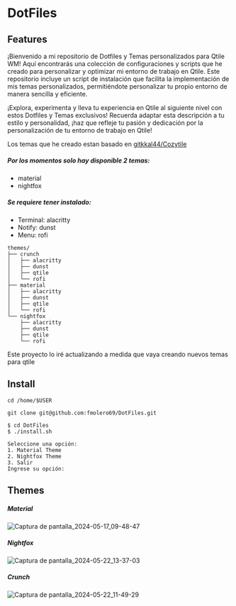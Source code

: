 # DotFiles

## Features
¡Bienvenido a mi repositorio de Dotfiles y Temas personalizados para Qtile WM! 
Aquí encontrarás una colección de configuraciones y scripts que he creado para personalizar y optimizar mi entorno de trabajo en Qtile. Este repositorio incluye un script de instalación que facilita la implementación de mis temas personalizados, permitiéndote personalizar tu propio entorno de manera sencilla y eficiente. 

¡Explora, experimenta y lleva tu experiencia en Qtile al siguiente nivel con estos Dotfiles y Temas exclusivos! Recuerda adaptar esta descripción a tu estilo y personalidad, ¡haz que refleje tu pasión y dedicación por la personalización de tu entorno de trabajo en Qtile!

Los temas que he creado estan basado en [gitkkal44/Cozytile](http://https://github.com/Darkkal44/Cozytile "gitkkal44/Cozytile")

##### Por los momentos solo hay disponible 2 temas:
- material
- nightfox

##### Se requiere tener instalado:
- Terminal: alacritty
- Notify: dunst
- Menu: rofi

```
themes/
├── crunch
│   ├── alacritty
│   ├── dunst
│   ├── qtile
│   └── rofi
├── material
│   ├── alacritty
│   ├── dunst
│   ├── qtile
│   └── rofi
└── nightfox
    ├── alacritty
    ├── dunst
    ├── qtile
    └── rofi
```

Este proyecto lo iré actualizando a medida que vaya creando nuevos temas para qtile

## Install

```
cd /home/$USER

git clone git@github.com:fmolero69/DotFiles.git

```

```
$ cd DotFiles
$ ./install.sh
```
```
Seleccione una opción:
1. Material Theme
2. Nightfox Theme
3. Salir
Ingrese su opción:
```

## Themes

##### Material
![Captura de pantalla_2024-05-17_09-48-47](https://github.com/fmolero69/DotFiles/assets/116031640/135664d0-1dbb-4b84-9b33-511c1590a3e5)

##### Nightfox
![Captura de pantalla_2024-05-22_13-37-03](https://github.com/fmolero69/DotFiles/assets/116031640/db955178-7c01-4bb8-9bac-81f89a20ad90)

##### Crunch
![Captura de pantalla_2024-05-22_11-49-29](https://github.com/fmolero69/DotFiles/assets/116031640/f8487a80-13be-4232-92ae-72efabd21ca5)


